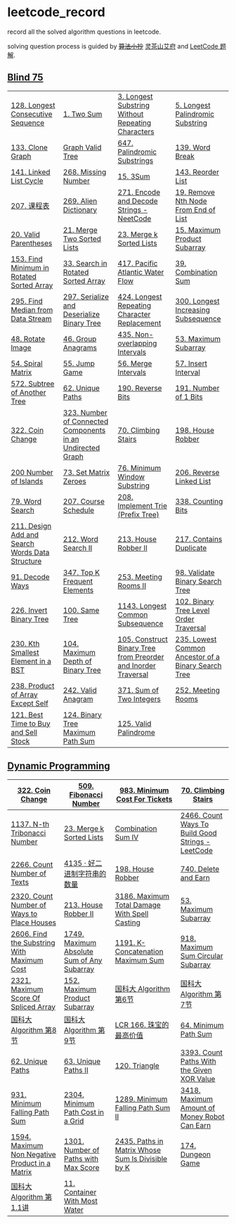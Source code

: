 # leetcode_record

record all the solved algorithm questions in leetcode.

solving question process is guided by ~~[算法小抄](https://labuladong.online/algo/home)~~ [灵茶山艾府](https://leetcode.cn/circle/discuss/RvFUtj/) and [LeetCode 题解](https://github.com/itcharge/LeetCode-Py/blob/main/Contents/00.Introduction/05.Categories-List.md).

## [Blind 75](https://leetcode.com/problem-list/oizxjoit/)

|                                                              |                                                              |                                                              |                                                              |
| ------------------------------------------------------------ | ------------------------------------------------------------ | ------------------------------------------------------------ | ------------------------------------------------------------ |
| [128. Longest Consecutive Sequence](https://leetcode.com/problems/longest-consecutive-sequence/description/?envType=problem-list-v2&envId=oizxjoit) | [1. Two Sum](https://leetcode.com/problems/two-sum/description/?envType=problem-list-v2&envId=oizxjoit) | [3. Longest Substring Without Repeating Characters](https://leetcode.com/problems/longest-substring-without-repeating-characters/) | [5. Longest Palindromic Substring](https://leetcode.com/problems/longest-palindromic-substring/description/?envType=problem-list-v2&envId=oizxjoit) |
| [133. Clone Graph](https://leetcode.com/problems/clone-graph/description/?envType=problem-list-v2&envId=oizxjoit) | [Graph Valid Tree](https://neetcode.io/problems/valid-tree)  | [647. Palindromic Substrings](https://leetcode.com/problems/palindromic-substrings/description/?envType=problem-list-v2&envId=oizxjoit) | [139. Word Break](https://leetcode.com/problems/word-break/description/?envType=problem-list-v2&envId=oizxjoit) |
| [141. Linked List Cycle](https://leetcode.com/problems/linked-list-cycle/description/?envType=problem-list-v2&envId=oizxjoit) | [268. Missing Number](https://leetcode.com/problems/missing-number/description/?envType=problem-list-v2&envId=oizxjoit) | [15. 3Sum](https://leetcode.com/problems/3sum/description/?envType=problem-list-v2&envId=oizxjoit) | [143. Reorder List](https://leetcode.com/problems/reorder-list/description/?envType=problem-list-v2&envId=oizxjoit) |
| [207. 课程表](https://leetcode.cn/problems/course-schedule/description/) | [269. Alien Dictionary](https://neetcode.io/problems/foreign-dictionary) | [271. Encode and Decode Strings - NeetCode](https://neetcode.io/problems/string-encode-and-decode) | [19. Remove Nth Node From End of List](https://leetcode.com/problems/remove-nth-node-from-end-of-list/description/?envType=problem-list-v2&envId=oizxjoit) |
| [20. Valid Parentheses](https://leetcode.com/problems/valid-parentheses/description/?envType=problem-list-v2&envId=oizxjoit) | [21. Merge Two Sorted Lists](https://leetcode.com/problems/merge-two-sorted-lists/?envType=problem-list-v2&envId=oizxjoit) | [23. Merge k Sorted Lists](https://leetcode.com/problems/merge-k-sorted-lists/description/?envType=problem-list-v2&envId=oizxjoit) | [15. Maximum Product Subarray](https://leetcode.com/problems/maximum-product-subarray/description/?envType=problem-list-v2&envId=oizxjoit) |
| [153. Find Minimum in Rotated Sorted Array](https://leetcode.com/problems/find-minimum-in-rotated-sorted-array/description/?envType=problem-list-v2&envId=oizxjoit) | [33. Search in Rotated Sorted Array](https://leetcode.com/problems/search-in-rotated-sorted-array/description/?envType=problem-list-v2&envId=oizxjoit) | [417. Pacific Atlantic Water Flow](https://leetcode.com/problems/pacific-atlantic-water-flow/description/?envType=problem-list-v2&envId=oizxjoit) | [39. Combination Sum](https://leetcode.com/problems/combination-sum/description/?envType=problem-list-v2&envId=oizxjoit) |
| [295. Find Median from Data Stream](https://leetcode.com/problems/find-median-from-data-stream/description/?envType=problem-list-v2&envId=oizxjoit) | [297. Serialize and Deserialize Binary Tree](https://leetcode.com/problems/serialize-and-deserialize-binary-tree/description/?envType=problem-list-v2&envId=oizxjoit) | [424. Longest Repeating Character Replacement](https://leetcode.com/problems/longest-repeating-character-replacement/description/?envType=problem-list-v2&envId=oizxjoit) | [300. Longest Increasing Subsequence](https://leetcode.com/problems/longest-increasing-subsequence/description/?envType=problem-list-v2&envId=oizxjoit) |
| [48. Rotate Image](https://leetcode.com/problems/rotate-image/description/?envType=problem-list-v2&envId=oizxjoit) | [46. Group Anagrams](https://leetcode.com/problems/group-anagrams/description/?envType=problem-list-v2&envId=oizxjoit) | [435. Non-overlapping Intervals](https://leetcode.com/problems/non-overlapping-intervals/?envType=problem-list-v2&envId=oizxjoit) | [53. Maximum Subarray](https://leetcode.com/problems/maximum-subarray/submissions/1485469885/) |
| [54. Spiral Matrix](https://leetcode.com/problems/spiral-matrix/description/?envType=problem-list-v2&envId=oizxjoit) | [55. Jump Game](https://leetcode.com/problems/jump-game/description/?envType=problem-list-v2&envId=oizxjoit) | [56. Merge Intervals](https://leetcode.com/problems/merge-intervals/description/) | [57. Insert Interval](https://leetcode.com/problems/insert-interval/?envType=problem-list-v2&envId=oizxjoit) |
| [572. Subtree of Another Tree](https://leetcode.com/problems/subtree-of-another-tree/description/?envType=problem-list-v2&envId=oizxjoit) | [62. Unique Paths](https://leetcode.com/problems/unique-paths/description/?envType=problem-list-v2&envId=oizxjoit) | [190. Reverse Bits](https://leetcode.com/problems/reverse-bits/description/?envType=problem-list-v2&envId=oizxjoit) | [191. Number of 1 Bits](https://leetcode.com/problems/number-of-1-bits/description/?envType=problem-list-v2&envId=oizxjoit) |
| [322. Coin Change](https://leetcode.com/problems/coin-change/description/?envType=problem-list-v2&envId=oizxjoit) | [323. Number of Connected Components in an Undirected Graph](https://neetcode.io/problems/count-connected-components) | [70. Climbing Stairs](https://leetcode.com/problems/climbing-stairs/description/?envType=problem-list-v2&envId=oizxjoit) | [198. House Robber](https://leetcode.com/problems/house-robber/description/?envType=problem-list-v2&envId=oizxjoit) |
| [200 Number of Islands](https://leetcode.com/problems/number-of-islands/description/?envType=problem-list-v2&envId=oizxjoit) | [73. Set Matrix Zeroes](https://leetcode.com/problems/set-matrix-zeroes/description/?envType=problem-list-v2&envId=oizxjoit) | [76. Minimum Window Substring](https://leetcode.com/problems/minimum-window-substring/description/?envType=problem-list-v2&envId=oizxjoit) | [206. Reverse Linked List](https://leetcode.com/problems/reverse-linked-list/description/?envType=problem-list-v2&envId=oizxjoit) |
| [79. Word Search](https://leetcode.com/problems/word-search/?envType=problem-list-v2&envId=oizxjoit) | [207. Course Schedule](https://leetcode.com/problems/course-schedule/description/?envType=problem-list-v2&envId=oizxjoit) | [208. Implement Trie (Prefix Tree)](https://leetcode.com/problems/implement-trie-prefix-tree/description/?envType=problem-list-v2&envId=oizxjoit) | [338. Counting Bits](https://leetcode.com/problems/counting-bits/description/?envType=problem-list-v2&envId=oizxjoit) |
| [211. Design Add and Search Words Data Structure](https://leetcode.com/problems/design-add-and-search-words-data-structure/description/?envType=problem-list-v2&envId=oizxjoit) | [212. Word Search II](https://leetcode.com/problems/word-search-ii/description/?envType=problem-list-v2&envId=oizxjoit) | [213. House Robber II](https://leetcode.com/problems/house-robber-ii/?envType=problem-list-v2&envId=oizxjoit) | [217. Contains Duplicate](https://leetcode.com/problems/contains-duplicate/?envType=problem-list-v2&envId=oizxjoit) |
| [91. Decode Ways](https://leetcode.com/problems/decode-ways/description/?envType=problem-list-v2&envId=oizxjoit) | [347. Top K Frequent Elements](https://leetcode.com/problems/top-k-frequent-elements/description/?envType=problem-list-v2&envId=oizxjoit) | [253. Meeting Rooms II](https://neetcode.io/problems/meeting-schedule-ii) | [98. Validate Binary Search Tree ](https://leetcode.com/problems/validate-binary-search-tree/description/?envType=problem-list-v2&envId=oizxjoit) |
| [226. Invert Binary Tree](https://leetcode.com/problems/invert-binary-tree/description/?envType=problem-list-v2&envId=oizxjoit) | [100. Same Tree](https://leetcode.com/problems/same-tree/description/?envType=problem-list-v2&envId=oizxjoit) | [1143. Longest Common Subsequence](https://leetcode.com/problems/longest-common-subsequence/?envType=problem-list-v2&envId=oizxjoit) | [102. Binary Tree Level Order Traversal](https://leetcode.com/problems/binary-tree-level-order-traversal/description/?envType=problem-list-v2&envId=oizxjoit) |
| [230. Kth Smallest Element in a BST](https://leetcode.com/problems/kth-smallest-element-in-a-bst/description/?envType=problem-list-v2&envId=oizxjoit) | [104. Maximum Depth of Binary Tree](https://leetcode.com/problems/maximum-depth-of-binary-tree/description/?envType=problem-list-v2&envId=oizxjoit) | [105. Construct Binary Tree from Preorder and Inorder Traversal](https://leetcode.com/problems/construct-binary-tree-from-preorder-and-inorder-traversal/description/?envType=problem-list-v2&envId=oizxjoit) | [235. Lowest Common Ancestor of a Binary Search Tree](https://leetcode.com/problems/lowest-common-ancestor-of-a-binary-search-tree/description/?envType=problem-list-v2&envId=oizxjoit) |
| [238. Product of Array Except Self](https://leetcode.com/problems/product-of-array-except-self/description/?envType=problem-list-v2&envId=oizxjoit) | [242. Valid Anagram](https://leetcode.com/problems/valid-anagram/description/?envType=problem-list-v2&envId=oizxjoit) | [371. Sum of Two Integers](https://leetcode.com/problems/sum-of-two-integers/description/?envType=problem-list-v2&envId=oizxjoit) | [252. Meeting Rooms](https://neetcode.io/problems/meeting-schedule) |
| [121. Best Time to Buy and Sell Stock](https://leetcode.com/problems/best-time-to-buy-and-sell-stock/description/?envType=problem-list-v2&envId=oizxjoit) | [124. Binary Tree Maximum Path Sum](https://leetcode.com/problems/binary-tree-maximum-path-sum/description/?envType=problem-list-v2&envId=oizxjoit) | [125. Valid Palindrome](https://leetcode.com/problems/valid-palindrome/description/?envType=problem-list-v2&envId=oizxjoit) |                                                              |



## [Dynamic Programming](https://leetcode.cn/circle/discuss/tXLS3i/)

| [322. Coin Change](https://leetcode.com/problems/coin-change/) | [509. Fibonacci Number](https://leetcode.com/problems/fibonacci-number) | [983. Minimum Cost For Tickets](https://leetcode.com/problems/minimum-cost-for-tickets/) | [70. Climbing Stairs](https://leetcode.com/problems/climbing-stairs/) |
| ------------------------------------------------------------ | ------------------------------------------------------------ | ------------------------------------------------------------ | ------------------------------------------------------------ |
| [1137. N-th Tribonacci Number](https://leetcode.com/problems/n-th-tribonacci-number) | [23. Merge k Sorted Lists](https://leetcode.com/problems/merge-k-sorted-lists) | [Combination Sum IV](https://leetcode.com/problems/combination-sum-iv/) | [2466. Count Ways To Build Good Strings - LeetCode](https://leetcode.com/problems/count-ways-to-build-good-strings/description/) |
| [2266. Count Number of Texts](https://leetcode.com/problems/count-number-of-texts/description/) | [4135 · 好二进制字符串的数量](https://test-hz.lintcode.com/problem/4135/?showListFe=true&page=1&pageSize=50&problemTypeId=1) | [198. House Robber](https://leetcode.com/problems/house-robber/solutions/) | [740. Delete and Earn](https://leetcode.com/problems/delete-and-earn/submissions/1476623681/) |
| [2320. Count Number of Ways to Place Houses](https://leetcode.com/problems/count-number-of-ways-to-place-houses/) | [213. House Robber II](https://leetcode.com/problems/house-robber-ii/) | [3186. Maximum Total Damage With Spell Casting](https://leetcode.com/problems/maximum-total-damage-with-spell-casting/) | [53. Maximum Subarray](https://leetcode.com/problems/maximum-subarray/submissions/1485469885/) |
| [2606. Find the Substring With Maximum Cost](https://leetcode.com/problems/find-the-substring-with-maximum-cost/description/) | [1749. Maximum Absolute Sum of Any Subarray](https://leetcode.com/problems/maximum-absolute-sum-of-any-subarray/description/) | [1191. K-Concatenation Maximum Sum](https://leetcode.com/problems/k-concatenation-maximum-sum/description/) | [918. Maximum Sum Circular Subarray](https://leetcode.com/problems/maximum-sum-circular-subarray/description/) |
| [2321. Maximum Score Of Spliced Array](https://leetcode.com/problems/maximum-score-of-spliced-array/description/) | [152. Maximum Product Subarray](https://leetcode.com/problems/maximum-product-subarray/description/) | [国科大 Algorithm 第6节](https://www.bilibili.com/video/BV1ST4y1Y7sM/?p=10&share_source=copy_web&vd_source=ab7451f5b47a47ebe1d2419b7091329a) | [国科大 Algorithm 第7节](https://www.bilibili.com/video/BV1ST4y1Y7sM/?p=10&share_source=copy_web&vd_source=ab7451f5b47a47ebe1d2419b7091329a) |
| [国科大 Algorithm 第8节](https://www.bilibili.com/video/BV1ST4y1Y7sM/?p=10&share_source=copy_web&vd_source=ab7451f5b47a47ebe1d2419b7091329a) | [国科大 Algorithm 第9节](https://www.bilibili.com/video/BV1ST4y1Y7sM/?spm_id_from=333.788.videopod.episodes&vd_source=1640d54f20dc80494ff13d569646806a&p=13) | [LCR 166. 珠宝的最高价值](https://leetcode.cn/problems/li-wu-de-zui-da-jie-zhi-lcof/description/) | [64. Minimum Path Sum](https://leetcode.com/problems/minimum-path-sum/) |
| [62. Unique Paths](https://leetcode.com/problems/unique-paths/) | [63. Unique Paths II](https://leetcode.com/problems/unique-paths-ii/) | [120. Triangle](https://leetcode.com/problems/triangle/description/) | [3393. Count Paths With the Given XOR Value](https://leetcode.com/problems/count-paths-with-the-given-xor-value/description/) |
| [931. Minimum Falling Path Sum](https://leetcode.com/problems/minimum-falling-path-sum/description/) | [2304. Minimum Path Cost in a Grid](https://leetcode.com/problems/minimum-path-cost-in-a-grid/description/) | [1289. Minimum Falling Path Sum II](https://leetcode.com/problems/minimum-falling-path-sum-ii/description/) | [3418. Maximum Amount of Money Robot Can Earn](https://leetcode.com/problems/maximum-amount-of-money-robot-can-earn/description/) |
| [1594. Maximum Non Negative Product in a Matrix](https://leetcode.com/problems/maximum-non-negative-product-in-a-matrix/description/) | [1301. Number of Paths with Max Score](https://leetcode.com/problems/number-of-paths-with-max-score/description/) | [2435. Paths in Matrix Whose Sum Is Divisible by K](https://leetcode.com/problems/paths-in-matrix-whose-sum-is-divisible-by-k/description/) | [174. Dungeon Game](https://leetcode.com/problems/dungeon-game/description/) |
| [国科大 Algorithm 第1.1讲](https://www.bilibili.com/video/BV1ST4y1Y7sM?spm_id_from=333.788.videopod.episodes&vd_source=1640d54f20dc80494ff13d569646806a&p=4) | [11. Container With Most Water](https://leetcode.com/problems/container-with-most-water/description/?envType=problem-list-v2&envId=oizxjoit) |                                                              |                                                              |

